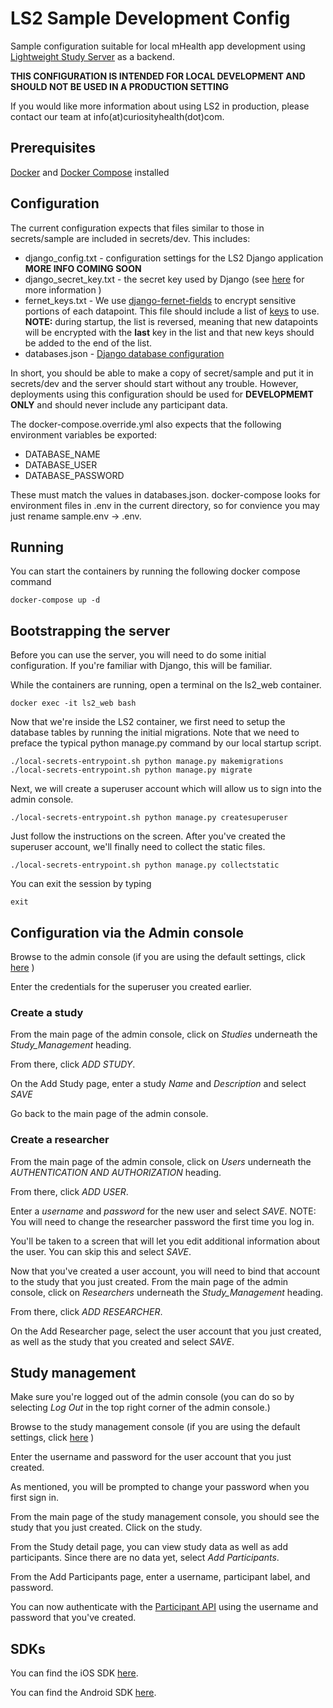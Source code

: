 # LS2 Sample Development Config

Sample configuration suitable for local mHealth app development using [Lightweight Study Server](https://github.com/CuriosityHealth/LS2) as a backend. 

**THIS CONFIGURATION IS INTENDED FOR LOCAL DEVELOPMENT AND SHOULD NOT BE USED IN A PRODUCTION SETTING**

If you would like more information about using LS2 in production, please contact our team at info(at)curiosityhealth(dot)com.

## Prerequisites

[Docker](https://docs.docker.com/install/) and [Docker Compose](https://docs.docker.com/compose/install/) installed

## Configuration

The current configuration expects that files similar to those in secrets/sample are included in secrets/dev. This includes:

* django_config.txt - configuration settings for the LS2 Django application **MORE INFO COMING SOON**
* django_secret_key.txt - the secret key used by Django (see [here](https://docs.djangoproject.com/en/2.0/ref/settings/#secret-key) for more information )
* fernet_keys.txt - We use [django-fernet-fields](https://django-fernet-fields.readthedocs.io/en/latest/) to encrypt sensitive portions of each datapoint. This file should include a list of [keys](https://django-fernet-fields.readthedocs.io/en/latest/#keys) to use. **NOTE:** during startup, the list is reversed, meaning that new datapoints will be encrypted with the **last** key in the list and that new keys should be added to the end of the list. 
* databases.json - [Django database configuration](https://docs.djangoproject.com/en/2.0/ref/settings/#databases)

In short, you should be able to make a copy of secret/sample and put it in secrets/dev and the server should start without any trouble. However, deployments using this configuration should be used for **DEVELOPMEMT ONLY** and should never include any participant data.

The docker-compose.override.yml also expects that the following environment variables be exported:
* DATABASE_NAME
* DATABASE_USER
* DATABASE_PASSWORD

These must match the values in databases.json. docker-compose looks for environment files in .env in the current directory, so for convience you may just rename sample.env -> .env.

## Running

You can start the containers by running the following docker compose command

```
docker-compose up -d
```

## Bootstrapping the server

Before you can use the server, you will need to do some initial configuration. If you're familiar with Django, this will be familiar.

While the containers are running, open a terminal on the ls2_web container.

```
docker exec -it ls2_web bash
```

Now that we're inside the LS2 container, we first need to setup the database tables by running the initial migrations. Note that we need to preface the typical python manage.py command by our local startup script.

```
./local-secrets-entrypoint.sh python manage.py makemigrations
./local-secrets-entrypoint.sh python manage.py migrate
```

Next, we will create a superuser account which will allow us to sign into the admin console.

```
./local-secrets-entrypoint.sh python manage.py createsuperuser
```

Just follow the instructions on the screen. After you've created the superuser account, we'll finally need to collect the static files.

```
./local-secrets-entrypoint.sh python manage.py collectstatic
```

You can exit the session by typing

```
exit
```

## Configuration via the Admin console

Browse to the admin console (if you are using the default settings, click [here](http://localhost:8000/admin) )

Enter the credentials for the superuser you created earlier.

### Create a study

From the main page of the admin console, click on *Studies* underneath the *Study\_Management* heading.

From there, click *ADD STUDY*.

On the Add Study page, enter a study *Name* and *Description* and select *SAVE*

Go back to the main page of the admin console.

### Create a researcher

From the main page of the admin console, click on *Users* underneath the *AUTHENTICATION AND AUTHORIZATION* heading.

From there, click *ADD USER*.

Enter a *username* and *password* for the new user and select *SAVE*. NOTE: You will need to change the researcher password the first time you log in.

You'll be taken to a screen that will let you edit additional information about the user. You can skip this and select *SAVE*.

Now that you've created a user account, you will need to bind that account to the study that you just created. From the main page of the admin console, click on *Researchers* underneath the *Study\_Management* heading.

From there, click *ADD RESEARCHER*.

On the Add Researcher page, select the user account that you just created, as well as the study that you created and select *SAVE*.

## Study management

Make sure you're logged out of the admin console (you can do so by selecting *Log Out* in the top right corner of the admin console.)

Browse to the study management console (if you are using the default settings, click [here](http://localhost:8000/management) )

Enter the username and password for the user account that you just created.

As mentioned, you will be prompted to change your password when you first sign in.

From the main page of the study management console, you should see the study that you just created. Click on the study.

From the Study detail page, you can view study data as well as add participants. Since there are no data yet, select *Add Participants*.

From the Add Participants page, enter a username, participant label, and password.

You can now authenticate with the [Participant API](https://documenter.getpostman.com/view/753798/ls2-participant-api/RW8Aoonk) using the username and password that you've created.

## SDKs

You can find the iOS SDK [here](https://github.com/CuriosityHealth/LS2SDK-iOS).

You can find the Android SDK [here](https://github.com/CuriosityHealth/LS2SDK-Android).

